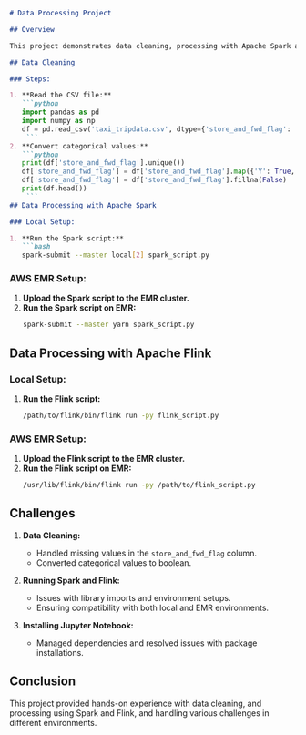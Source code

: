 ```markdown
# Data Processing Project

## Overview

This project demonstrates data cleaning, processing with Apache Spark and Apache Flink, both locally and on AWS EMR.

## Data Cleaning

### Steps:

1. **Read the CSV file:**
   ```python
   import pandas as pd
   import numpy as np
   df = pd.read_csv('taxi_tripdata.csv', dtype={'store_and_fwd_flag': 'category'})
    ```
2. **Convert categorical values:**
   ```python
   print(df['store_and_fwd_flag'].unique())
   df['store_and_fwd_flag'] = df['store_and_fwd_flag'].map({'Y': True, 'N': False})
   df['store_and_fwd_flag'] = df['store_and_fwd_flag'].fillna(False)
   print(df.head())
    ```
## Data Processing with Apache Spark

### Local Setup:

1. **Run the Spark script:**
   ```bash
   spark-submit --master local[2] spark_script.py
   ```

### AWS EMR Setup:

1. **Upload the Spark script to the EMR cluster.**
2. **Run the Spark script on EMR:**
   ```bash
   spark-submit --master yarn spark_script.py
   ```

## Data Processing with Apache Flink

### Local Setup:

1. **Run the Flink script:**
   ```bash
   /path/to/flink/bin/flink run -py flink_script.py
   ```

### AWS EMR Setup:

1. **Upload the Flink script to the EMR cluster.**
2. **Run the Flink script on EMR:**
   ```bash
   /usr/lib/flink/bin/flink run -py /path/to/flink_script.py
   ```

## Challenges

1. **Data Cleaning:**
   - Handled missing values in the `store_and_fwd_flag` column.
   - Converted categorical values to boolean.

2. **Running Spark and Flink:**
   - Issues with library imports and environment setups.
   - Ensuring compatibility with both local and EMR environments.

3. **Installing Jupyter Notebook:**
   - Managed dependencies and resolved issues with package installations.

## Conclusion

This project provided hands-on experience with data cleaning, and processing using Spark and Flink, and handling various challenges in different environments.

```